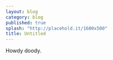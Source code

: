 ```yaml
---
layout: blog
category: blog
published: true
splash: "http://placehold.it/1600x500"
title: Untitled
---
```


Howdy doody.